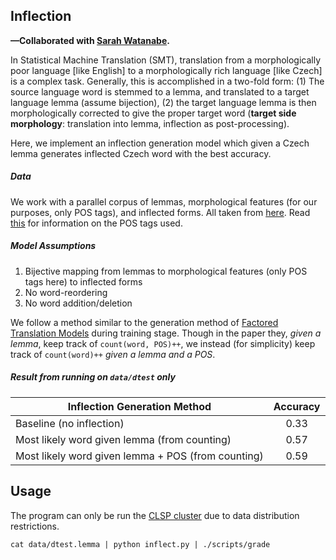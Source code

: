 ## Inflection

**—Collaborated with [Sarah Watanabe](https://github.com/swatana3).**

In Statistical Machine Translation (SMT), translation from a morphologically poor language [like English] to a morphologically rich language [like Czech] is a complex task. Generally, this is accomplished in a two-fold form: (1) The source language word is stemmed to a lemma, and translated to a target language lemma (assume bijection), (2) the target language lemma is then morphologically corrected to give the proper target word (**target side morphology**: translation into lemma, inflection as post-processing).

Here, we implement an inflection generation model which given a Czech lemma generates inflected Czech word with the best accuracy.


##### Data
We work with a parallel corpus of lemmas, morphological features (for our purposes, only POS tags), and inflected forms. All taken from [here](https://catalog.ldc.upenn.edu/LDC2006T01). Read [this](https://ufal.mff.cuni.cz/pdt2.0/doc/manuals/en/a-layer/html/ch01s02.html) for information on the POS tags used.


##### Model Assumptions

1. Bijective mapping from lemmas to morphological features (only POS tags here) to inflected forms
2. No word-reordering
3. No word addition/deletion

We follow a method similar to the generation method of [Factored Translation Models](http://homepages.inf.ed.ac.uk/pkoehn/publications/emnlp2007-factored.pdf) during training stage. Though in the paper they, *given a lemma*, keep track of `count(word, POS)++`, we instead (for simplicity) keep track of `count(word)++` *given a lemma and a POS*.


##### Result from running on `data/dtest` only
| Inflection Generation Method |  Accuracy  |
| --------------- |:---------:|
| Baseline (no inflection) | 0.33 |
| Most likely word given lemma (from counting) | 0.57 |
| Most likely word given lemma + POS (from counting) | 0.59 |

## Usage

The program can only be run the [CLSP cluster](http://wiki.clsp.jhu.edu/view/Introduction_to_the_CLSP_Grid) due to data distribution restrictions.

```
cat data/dtest.lemma | python inflect.py | ./scripts/grade
```
